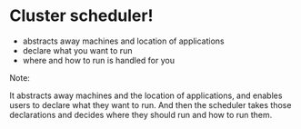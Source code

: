 # Cluster scheduler!

* abstracts away machines and location of applications
* declare what you want to run
* where and how to run is handled for you

Note:

It abstracts away machines and the location of applications, and enables users to declare what they want to run. And then the scheduler takes those declarations and decides where they should run and how to run them.

